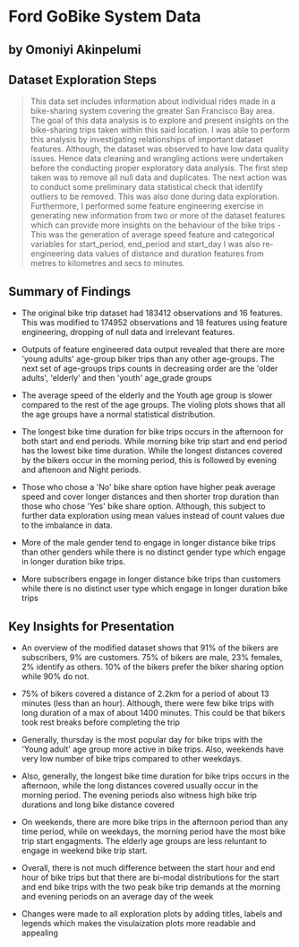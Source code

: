 # Ford GoBike System Data
## by Omoniyi Akinpelumi


## Dataset Exploration Steps

> This data set includes information about individual rides made in a bike-sharing system covering the greater San Francisco Bay area. 
The goal of this data analysis is to explore and present insights on the bike-sharing trips taken within this said location. I was able to perform this analysis by investigating relationships of important dataset features.
Although, the dataset was observed to have low data quality issues. Hence data cleaning and wrangling actions were undertaken before the conducting proper exploratory data analysis.
The first step taken was to remove all null data and duplicates. The next action was to conduct some preliminary data statistical check that identify outliers to be removed. This was also done during data exploration.
Furthermore, I performed some feature engineering exercise in generating new information from two or more of the dataset features which can provide more insights on the behaviour of the bike trips - This was the generation of average speed feature and categorical variables for start_period, end_period and start_day
I was also re-engineering data values of distance and duration features from metres to kilometres and secs to minutes. 
 

## Summary of Findings

- The original bike trip dataset had 183412 observations and 16 features. This was modified to 174952 observations and 18 features using feature engineering, dropping of null data and irrelevant features.

- Outputs of feature engineered data output revealed that there are more 'young adults' age-group biker trips than any other age-groups. The next set of age-groups trips counts in decreasing order are the 'older adults', 'elderly' and then 'youth' age_grade groups 

- The average speed of the elderly and the Youth age group is slower compared to the rest of the age groups. The violing plots shows that all the age groups have a normal statistical distribution.

- The longest bike time duration for bike trips occurs in the afternoon for both start and end periods. While morning bike trip start and end period has the lowest bike time duration. While the longest distances covered by the bikers occur in the morning period, this is followed by evening and aftenoon and Night periods.

- Those who chose a 'No' bike share option have higher peak average speed and cover longer distances and then shorter trop duration than those who chose 'Yes' bike share option. Although, this subject to further data exploration using mean values instead of count values due to the imbalance in data. 

- More of the male gender tend to engage in longer distance bike trips than other genders while there is no distinct gender type which engage in longer duration bike trips. 

- More subscribers engage in longer distance bike trips than customers while there is no distinct user type which engage in longer duration bike trips


## Key Insights for Presentation

-  An overview of the modified dataset shows that 91% of the bikers are subscribers, 9% are customers. 75% of bikers are male, 23% females, 2% identify as others. 10% of the bikers prefer the biker sharing option while 90% do not.

- 75% of bikers covered a distance of 2.2km for a period of about 13 minutes (less than an hour). Although, there were few bike trips with long duration of a max of about 1400 minutes. This could be that bikers took rest breaks before completing the trip 

- Generally, thursday is the most popular day for bike trips with the 'Young adult' age group more active in bike trips. Also, weekends have very low number of bike trips compared to other weekdays. 

- Also, generally, the longest bike time duration for bike trips occurs in the afternoon, while the long distances covered usually occur in the morning period. The evening periods also witness high bike trip durations and long bike distance covered

- On weekends, there are more bike trips in the afternoon period than any time period, while on weekdays, the morning period have the most bike trip start engagments. The elderly age groups are less reluntant to engage in weekend bike trip start. 

- Overall, there is not much difference between the start hour and end hour of bike trips but that there are bi-modal distributions for the start and end bike trips with the two peak bike trip demands at the morning and evening periods on an average day of the week

- Changes were made to all exploration plots by adding titles, labels and legends which makes the visulaization plots more readable and appealing 
